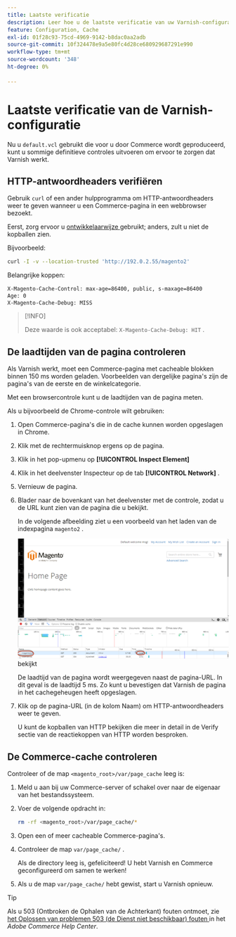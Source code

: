 ```yaml
---
title: Laatste verificatie
description: Leer hoe u de laatste verificatie van uw Varnish-configuratie met Adobe Commerce kunt uitvoeren. Ontdek teststappen en technieken voor probleemoplossing.
feature: Configuration, Cache
exl-id: 01f28c93-75cd-4969-9142-b8dac0aa2adb
source-git-commit: 10f324478e9a5e80fc4d28ce680929687291e990
workflow-type: tm+mt
source-wordcount: '348'
ht-degree: 0%

---
```


# Laatste verificatie van de Varnish-configuratie

Nu u `default.vcl` gebruikt die voor u door Commerce wordt geproduceerd, kunt u sommige definitieve controles uitvoeren om ervoor te zorgen dat Varnish werkt.

## HTTP-antwoordheaders verifiëren

Gebruik `curl` of een ander hulpprogramma om HTTP-antwoordheaders weer te geven wanneer u een Commerce-pagina in een webbrowser bezoekt.

Eerst, zorg ervoor u [ ontwikkelaarwijze ](../cli/set-mode.md#change-to-developer-mode) gebruikt; anders, zult u niet de kopballen zien.

Bijvoorbeeld:

```bash
curl -I -v --location-trusted 'http://192.0.2.55/magento2'
```

Belangrijke koppen:

```
X-Magento-Cache-Control: max-age=86400, public, s-maxage=86400
Age: 0
X-Magento-Cache-Debug: MISS
```

>[!INFO]
>
>Deze waarde is ook acceptabel: `X-Magento-Cache-Debug: HIT` .

## De laadtijden van de pagina controleren

Als Varnish werkt, moet een Commerce-pagina met cacheable blokken binnen 150 ms worden geladen. Voorbeelden van dergelijke pagina&#39;s zijn de pagina&#39;s van de eerste en de winkelcategorie.

Met een browsercontrole kunt u de laadtijden van de pagina meten.

Als u bijvoorbeeld de Chrome-controle wilt gebruiken:

1. Open Commerce-pagina&#39;s die in de cache kunnen worden opgeslagen in Chrome.
1. Klik met de rechtermuisknop ergens op de pagina.
1. Klik in het pop-upmenu op **[!UICONTROL Inspect Element]**
1. Klik in het deelvenster Inspecteur op de tab **[!UICONTROL Network]** .
1. Vernieuw de pagina.
1. Blader naar de bovenkant van het deelvenster met de controle, zodat u de URL kunt zien van de pagina die u bekijkt.

   In de volgende afbeelding ziet u een voorbeeld van het laden van de indexpagina `magento2` .

   ![ klik de pagina u ](../../assets/configuration/varnish-inspector.png) bekijkt

   De laadtijd van de pagina wordt weergegeven naast de pagina-URL. In dit geval is de laadtijd 5 ms. Zo kunt u bevestigen dat Varnish de pagina in het cachegeheugen heeft opgeslagen.

1. Klik op de pagina-URL (in de kolom Naam) om HTTP-antwoordheaders weer te geven.

   U kunt de kopballen van HTTP bekijken die meer in detail in de Verify sectie van de reactiekoppen van HTTP worden besproken.

## De Commerce-cache controleren

Controleer of de map `<magento_root>/var/page_cache` leeg is:

1. Meld u aan bij uw Commerce-server of schakel over naar de eigenaar van het bestandssysteem.
1. Voer de volgende opdracht in:

   ```bash
   rm -rf <magento_root>/var/page_cache/*
   ```

1. Open een of meer cacheable Commerce-pagina&#39;s.
1. Controleer de map `var/page_cache/` .

   Als de directory leeg is, gefeliciteerd! U hebt Varnish en Commerce geconfigureerd om samen te werken!

1. Als u de map `var/page_cache/` hebt gewist, start u Varnish opnieuw.

>[!TIP]
>
>Als u 503 (Ontbroken de Ophalen van de Achterkant) fouten ontmoet, zie [ het Oplossen van problemen 503 (de Dienst niet beschikbaar) fouten ](https://experienceleague.adobe.com/docs/commerce-knowledge-base/kb/troubleshooting/miscellaneous/troubleshooting-503-errors.html) in het _Adobe Commerce Help Center_.

